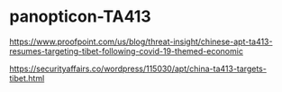 # panopticon-TA413

https://www.proofpoint.com/us/blog/threat-insight/chinese-apt-ta413-resumes-targeting-tibet-following-covid-19-themed-economic

https://securityaffairs.co/wordpress/115030/apt/china-ta413-targets-tibet.html
